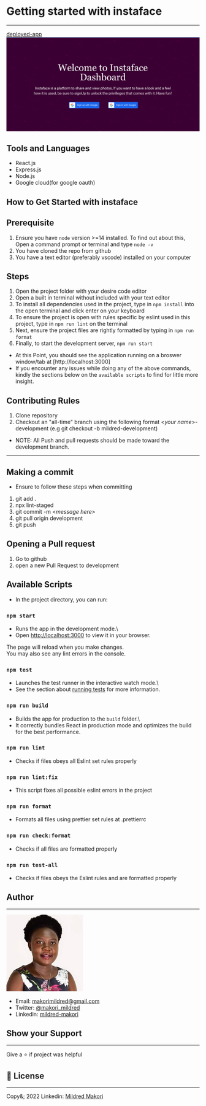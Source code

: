# Getting started with instaface
---
[deployed-app](https://kwamboka1.github.io/instaface/)
![Mily](/landing.png)

## Tools and Languages
- React.js
- Express.js
- Node.js
- Google cloud(for google oauth)


## How to Get Started with instaface

## Prerequisite
1. Ensure you have `node` version >=14 installed. To find out about this, Open a command prompt or terminal and type `node -v`
2. You have cloned the repo from github
3. You have a text editor (preferably vscode) installed on your computer

## Steps
1. Open the project folder with your desire code editor
2. Open a built in terminal without included with your text editor
3. To install all dependencies used in the project, type in `npm install` into the open terminal and click enter on your keyboard
4. To ensure the project is open with rules specific by eslint used in this project, type in `npm run lint` on the terminal
5. Next, ensure the project files are rightly formatted by typing in `npm run format`
6. Finally, to start the development server, `npm run start`

- At this Point, you should see the application running on a broswer window/tab at [http://localhost:3000]
- If you encounter any issues while doing any of the above commands, kindly the sections below on the `available scripts` to find for little more insight.

## Contributing Rules
1. Clone repository
2. Checkout an "all-time" branch using the following format <_your name_>-development (e.g git checkout -b mildred-development)

- NOTE: All Push and pull requests should be made toward the development branch.
---

## Making a commit
- Ensure to follow these steps when committing

1. git add .
2. npx lint-staged
3. git commit -m <_message here_>
4. git pull origin development
5. git push

## Opening a Pull request
1. Go to github
2. open a new Pull Request to development

## Available Scripts

- In the project directory, you can run:

### `npm start`

- Runs the app in the development mode.\
- Open [http://localhost:3000](http://localhost:3000) to view it in your browser.

The page will reload when you make changes.\
You may also see any lint errors in the console.

### `npm test`

- Launches the test runner in the interactive watch mode.\
- See the section about [running tests](https://facebook.github.io/create-react-app/docs/running-tests) for more information.

### `npm run build`

- Builds the app for production to the `build` folder.\
- It correctly bundles React in production mode and optimizes the build for the best performance.

### `npm run lint`

- Checks if files obeys all Eslint set rules properly

### `npm run lint:fix`

- This script fixes all possible eslint errors in the project

### `npm run format`

- Formats all files using prettier set rules at .prettierrc

### `npm run check:format`

- Checks if all files are formatted properly

### `npm run test-all`

- Checks if files obeys the Eslint rules and are formatted properly

## Author
---

![Mily](/mily.jpeg)

- Email: [makorimildred@gmail.com](https://mail.google.com/)
- Twitter: [@makori_mildred](https://twitter.com/makori_mildred)
- Linkedin: [mildred-makori](https://ke.linkedin.com/in/mildred-makori-892652120)

## Show your Support
---

Give a :star: if project was helpful

## :page_facing_up: License
---
Copy&; 2022 Linkedin: [Mildred Makori](https://ke.linkedin.com/in/mildred-makori-892652120)
